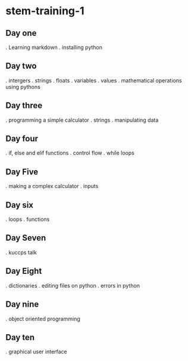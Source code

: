 # stem-training-1
## Day one
. Learning markdown
. installing python
## Day two
. intergers
. strings
. floats
. variables
. values
. mathematical operations using pythons
## Day three
. programming a simple calculator
. strings
. manipulating data
## Day four
. if, else and elif functions
. control flow
. while loops
## Day Five
. making a complex calculator
. inputs
## Day six
. loops
. functions
## Day Seven
. kuccps talk
## Day Eight
. dictionaries
. editing files on python
. errors in python
## Day nine
. object oriented programming
## Day ten
. graphical user interface

